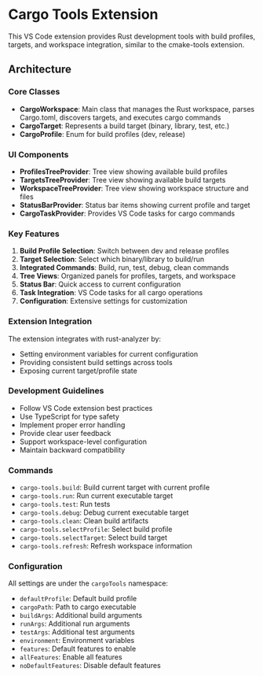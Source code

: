 # Cargo Tools Extension

This VS Code extension provides Rust development tools with build profiles, targets, and workspace integration, similar to the cmake-tools extension.

## Architecture

### Core Classes

- **CargoWorkspace**: Main class that manages the Rust workspace, parses Cargo.toml, discovers targets, and executes cargo commands
- **CargoTarget**: Represents a build target (binary, library, test, etc.)
- **CargoProfile**: Enum for build profiles (dev, release)

### UI Components

- **ProfilesTreeProvider**: Tree view showing available build profiles
- **TargetsTreeProvider**: Tree view showing available build targets  
- **WorkspaceTreeProvider**: Tree view showing workspace structure and files
- **StatusBarProvider**: Status bar items showing current profile and target
- **CargoTaskProvider**: Provides VS Code tasks for cargo commands

### Key Features

1. **Build Profile Selection**: Switch between dev and release profiles
2. **Target Selection**: Select which binary/library to build/run
3. **Integrated Commands**: Build, run, test, debug, clean commands
4. **Tree Views**: Organized panels for profiles, targets, and workspace
5. **Status Bar**: Quick access to current configuration
6. **Task Integration**: VS Code tasks for all cargo operations
7. **Configuration**: Extensive settings for customization

### Extension Integration

The extension integrates with rust-analyzer by:
- Setting environment variables for current configuration
- Providing consistent build settings across tools
- Exposing current target/profile state

### Development Guidelines

- Follow VS Code extension best practices
- Use TypeScript for type safety
- Implement proper error handling
- Provide clear user feedback
- Support workspace-level configuration
- Maintain backward compatibility

### Commands

- `cargo-tools.build`: Build current target with current profile
- `cargo-tools.run`: Run current executable target
- `cargo-tools.test`: Run tests
- `cargo-tools.debug`: Debug current executable target
- `cargo-tools.clean`: Clean build artifacts
- `cargo-tools.selectProfile`: Select build profile
- `cargo-tools.selectTarget`: Select build target
- `cargo-tools.refresh`: Refresh workspace information

### Configuration

All settings are under the `cargoTools` namespace:
- `defaultProfile`: Default build profile
- `cargoPath`: Path to cargo executable
- `buildArgs`: Additional build arguments
- `runArgs`: Additional run arguments
- `testArgs`: Additional test arguments
- `environment`: Environment variables
- `features`: Default features to enable
- `allFeatures`: Enable all features
- `noDefaultFeatures`: Disable default features
